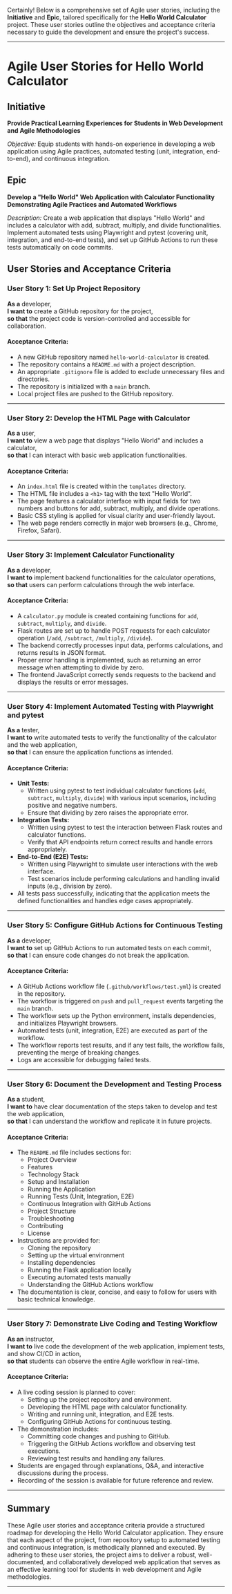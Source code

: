 Certainly! Below is a comprehensive set of Agile user stories, including the **Initiative** and **Epic**, tailored specifically for the **Hello World Calculator** project. These user stories outline the objectives and acceptance criteria necessary to guide the development and ensure the project's success.

---

# Agile User Stories for Hello World Calculator

## Initiative

**Provide Practical Learning Experiences for Students in Web Development and Agile Methodologies**

*Objective:* Equip students with hands-on experience in developing a web application using Agile practices, automated testing (unit, integration, end-to-end), and continuous integration.

## Epic

**Develop a "Hello World" Web Application with Calculator Functionality Demonstrating Agile Practices and Automated Workflows**

*Description:* Create a web application that displays "Hello World" and includes a calculator with add, subtract, multiply, and divide functionalities. Implement automated tests using Playwright and pytest (covering unit, integration, and end-to-end tests), and set up GitHub Actions to run these tests automatically on code commits.

## User Stories and Acceptance Criteria

### User Story 1: Set Up Project Repository

**As a** developer,  
**I want to** create a GitHub repository for the project,  
**so that** the project code is version-controlled and accessible for collaboration.

#### Acceptance Criteria:
- A new GitHub repository named `hello-world-calculator` is created.
- The repository contains a `README.md` with a project description.
- An appropriate `.gitignore` file is added to exclude unnecessary files and directories.
- The repository is initialized with a `main` branch.
- Local project files are pushed to the GitHub repository.

---

### User Story 2: Develop the HTML Page with Calculator

**As a** user,  
**I want to** view a web page that displays "Hello World" and includes a calculator,  
**so that** I can interact with basic web application functionalities.

#### Acceptance Criteria:
- An `index.html` file is created within the `templates` directory.
- The HTML file includes a `<h1>` tag with the text "Hello World".
- The page features a calculator interface with input fields for two numbers and buttons for add, subtract, multiply, and divide operations.
- Basic CSS styling is applied for visual clarity and user-friendly layout.
- The web page renders correctly in major web browsers (e.g., Chrome, Firefox, Safari).

---

### User Story 3: Implement Calculator Functionality

**As a** developer,  
**I want to** implement backend functionalities for the calculator operations,  
**so that** users can perform calculations through the web interface.

#### Acceptance Criteria:
- A `calculator.py` module is created containing functions for `add`, `subtract`, `multiply`, and `divide`.
- Flask routes are set up to handle POST requests for each calculator operation (`/add`, `/subtract`, `/multiply`, `/divide`).
- The backend correctly processes input data, performs calculations, and returns results in JSON format.
- Proper error handling is implemented, such as returning an error message when attempting to divide by zero.
- The frontend JavaScript correctly sends requests to the backend and displays the results or error messages.

---

### User Story 4: Implement Automated Testing with Playwright and pytest

**As a** tester,  
**I want to** write automated tests to verify the functionality of the calculator and the web application,  
**so that** I can ensure the application functions as intended.

#### Acceptance Criteria:
- **Unit Tests:**
  - Written using pytest to test individual calculator functions (`add`, `subtract`, `multiply`, `divide`) with various input scenarios, including positive and negative numbers.
  - Ensure that dividing by zero raises the appropriate error.
- **Integration Tests:**
  - Written using pytest to test the interaction between Flask routes and calculator functions.
  - Verify that API endpoints return correct results and handle errors appropriately.
- **End-to-End (E2E) Tests:**
  - Written using Playwright to simulate user interactions with the web interface.
  - Test scenarios include performing calculations and handling invalid inputs (e.g., division by zero).
- All tests pass successfully, indicating that the application meets the defined functionalities and handles edge cases appropriately.

---

### User Story 5: Configure GitHub Actions for Continuous Testing

**As a** developer,  
**I want to** set up GitHub Actions to run automated tests on each commit,  
**so that** I can ensure code changes do not break the application.

#### Acceptance Criteria:
- A GitHub Actions workflow file (`.github/workflows/test.yml`) is created in the repository.
- The workflow is triggered on `push` and `pull_request` events targeting the `main` branch.
- The workflow sets up the Python environment, installs dependencies, and initializes Playwright browsers.
- Automated tests (unit, integration, E2E) are executed as part of the workflow.
- The workflow reports test results, and if any test fails, the workflow fails, preventing the merge of breaking changes.
- Logs are accessible for debugging failed tests.

---

### User Story 6: Document the Development and Testing Process

**As a** student,  
**I want to** have clear documentation of the steps taken to develop and test the web application,  
**so that** I can understand the workflow and replicate it in future projects.

#### Acceptance Criteria:
- The `README.md` file includes sections for:
  - Project Overview
  - Features
  - Technology Stack
  - Setup and Installation
  - Running the Application
  - Running Tests (Unit, Integration, E2E)
  - Continuous Integration with GitHub Actions
  - Project Structure
  - Troubleshooting
  - Contributing
  - License
- Instructions are provided for:
  - Cloning the repository
  - Setting up the virtual environment
  - Installing dependencies
  - Running the Flask application locally
  - Executing automated tests manually
  - Understanding the GitHub Actions workflow
- The documentation is clear, concise, and easy to follow for users with basic technical knowledge.

---

### User Story 7: Demonstrate Live Coding and Testing Workflow

**As an** instructor,  
**I want to** live code the development of the web application, implement tests, and show CI/CD in action,  
**so that** students can observe the entire Agile workflow in real-time.

#### Acceptance Criteria:
- A live coding session is planned to cover:
  - Setting up the project repository and environment.
  - Developing the HTML page with calculator functionality.
  - Writing and running unit, integration, and E2E tests.
  - Configuring GitHub Actions for continuous testing.
- The demonstration includes:
  - Committing code changes and pushing to GitHub.
  - Triggering the GitHub Actions workflow and observing test executions.
  - Reviewing test results and handling any failures.
- Students are engaged through explanations, Q&A, and interactive discussions during the process.
- Recording of the session is available for future reference and review.

---

## Summary

These Agile user stories and acceptance criteria provide a structured roadmap for developing the Hello World Calculator application. They ensure that each aspect of the project, from repository setup to automated testing and continuous integration, is methodically planned and executed. By adhering to these user stories, the project aims to deliver a robust, well-documented, and collaboratively developed web application that serves as an effective learning tool for students in web development and Agile methodologies.

---